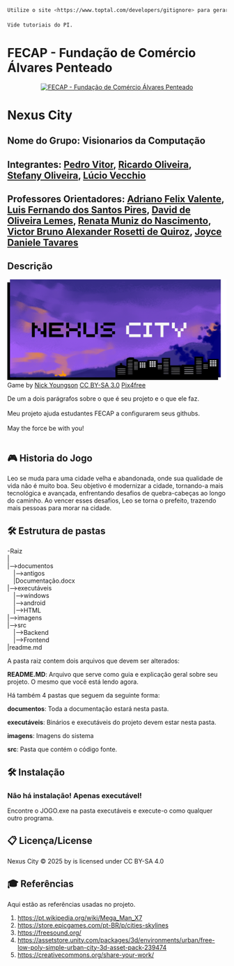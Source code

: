 ```sh
Utilize o site <https://www.toptal.com/developers/gitignore> para gerar seu arquivo gitignore e apague este campo.

Vide tutoriais do PI.
```

# FECAP - Fundação de Comércio Álvares Penteado

<p align="center">
<a href= "https://www.fecap.br/"><img src="https://encrypted-tbn0.gstatic.com/images?q=tbn:ANd9GcRhZPrRa89Kma0ZZogxm0pi-tCn_TLKeHGVxywp-LXAFGR3B1DPouAJYHgKZGV0XTEf4AE&usqp=CAU" alt="FECAP - Fundação de Comércio Álvares Penteado" border="0"></a>
</p>

# Nexus City

## Nome do Grupo: Visionarios da Computação

## Integrantes: <a href="https://www.linkedin.com/in/pedro-vitor-149051349/">Pedro Vitor</a>, <a href="https://www.linkedin.com/in/ricardo-santos-6b92b4346/">Ricardo Oliveira</a>, <a href="http://www.linkedin.com/in/stefanysocubertino">Stefany Oliveira</a>, <a href="https://br.linkedin.com/in/lucio-vecchio">Lúcio Vecchio</a> 

## Professores Orientadores: <a href="https://www.linkedin.com/in/adriano-valente-534576135/">Adriano Felix Valente</a>, <a href="https://www.linkedin.com/in/luisspires/?originalSubdomain=br">Luis Fernando dos Santos Pires</a>, <a href="https://www.linkedin.com/in/dolemes/">David de Oliveira Lemes</a>, <a href="https://www.linkedin.com/in/remuniz/">Renata Muniz do Nascimento</a>, <a href="https://www.linkedin.com/in/victorbarq/">Victor Bruno Alexander Rosetti de Quiroz</a>, <a href="https://www.linkedin.com/school/fecap/posts/?feedView=all">Joyce Daniele Tavares</a>

## Descrição

<p align="center">

 <img src="https://github.com/2025-1-MCC1/Projeto8/blob/main/Imagens/NEXUS%20CITY.png?raw=true" alt="NOME DO JOGO" border="0"> Game by <a href="http://www.nyphotographic.com/">Nick Youngson</a> <a rel="license" href="https://creativecommons.org/licenses/by-sa/3.0/">CC BY-SA 3.0</a> <a href="http://pix4free.org/">Pix4free</a>
</p>


De um a dois parágrafos sobre o que é seu projeto e o que ele faz.
<br><br>
Meu projeto ajuda estudantes FECAP a configurarem seus githubs.
<br><br>
May the force be with you!
<br><br>

## 🎮 Historia do Jogo 
Leo se muda para uma cidade velha e abandonada, onde sua qualidade de vida não é muito boa. Seu objetivo é modernizar a cidade, tornando-a mais tecnológica e avançada, enfrentando desafios de quebra-cabeças ao longo do caminho. Ao vencer esses desafios, Leo se torna o prefeito, trazendo mais pessoas para morar na cidade.

## 🛠 Estrutura de pastas

-Raiz<br>
|<br>
|-->documentos<br>
  &emsp;|-->antigos<br>
  &emsp;|Documentação.docx<br>
|-->executáveis<br>
  &emsp;|-->windows<br>
  &emsp;|-->android<br>
  &emsp;|-->HTML<br>
|-->imagens<br>
|-->src<br>
  &emsp;|-->Backend<br>
  &emsp;|-->Frontend<br>
|readme.md<br>

A pasta raiz contem dois arquivos que devem ser alterados:

<b>README.MD</b>: Arquivo que serve como guia e explicação geral sobre seu projeto. O mesmo que você está lendo agora.

Há também 4 pastas que seguem da seguinte forma:

<b>documentos</b>: Toda a documentação estará nesta pasta.

<b>executáveis</b>: Binários e executáveis do projeto devem estar nesta pasta.

<b>imagens</b>: Imagens do sistema

<b>src</b>: Pasta que contém o código fonte.

## 🛠 Instalação

<h3>Não há instalação! Apenas executável!</h3>
Encontre o JOGO.exe na pasta executáveis e execute-o como qualquer outro programa.


## 📋 Licença/License
Nexus City © 2025 by is licensed under CC BY-SA 4.0 

## 🎓 Referências

Aqui estão as referências usadas no projeto.

1. <https://pt.wikipedia.org/wiki/Mega_Man_X7>
2. <https://store.epicgames.com/pt-BR/p/cities-skylines>
3. <https://freesound.org/>
4. <https://assetstore.unity.com/packages/3d/environments/urban/free-low-poly-simple-urban-city-3d-asset-pack-239474>
5. <https://creativecommons.org/share-your-work/>
